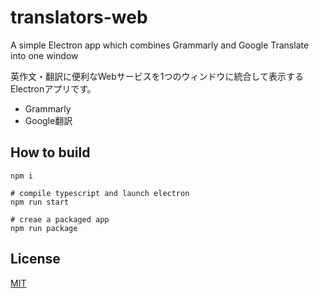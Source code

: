# translators-web

A simple Electron app which combines Grammarly and Google Translate into one window

英作文・翻訳に便利なWebサービスを1つのウィンドウに統合して表示するElectronアプリです。

- Grammarly
- Google翻訳

## How to build

```
npm i

# compile typescript and launch electron
npm run start

# creae a packaged app
npm run package

```
## License

[MIT](LICENSE)
